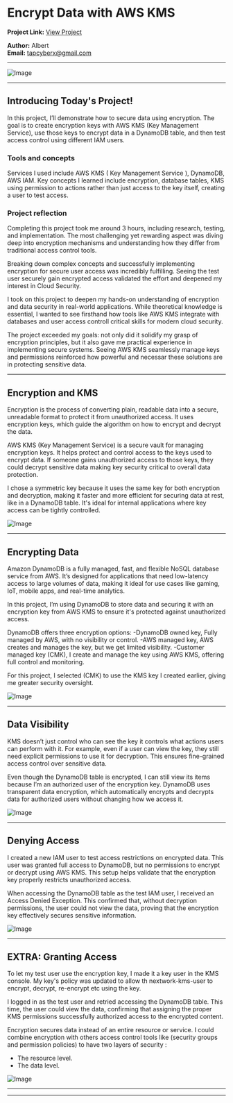 

# Encrypt Data with AWS KMS

**Project Link:** [View Project](http://learn.nextwork.org/projects/aws-security-kms)

**Author:** Albert  
**Email:** tapcyberx@gmail.com

---

![Image](http://learn.nextwork.org/delighted_indigo_timid_orc/uploads/aws-security-kms_w0x1y2z3)

---

## Introducing Today's Project!

In this project, I’ll demonstrate how to secure data using encryption. The goal is to create encryption keys with AWS KMS (Key Management Service), use those keys to encrypt data in a DynamoDB table, and then test access control using different IAM users.

### Tools and concepts

Services I used include AWS KMS ( Key Management Service ), DynamoDB, AWS IAM. Key concepts I learned include encryption, database tables, KMS using permission to actions rather than just access to the key itself, creating a user to test access.

### Project reflection

Completing this project took me around 3 hours, including research, testing, and implementation. The most challenging yet rewarding aspect was diving deep into encryption mechanisms and understanding how they differ from traditional access control tools.

Breaking down complex concepts and successfully implementing encryption for secure user access was incredibly fulfilling. Seeing the test user securely gain encrypted access validated the effort and deepened my interest in Cloud Security.

I took on this project to deepen my hands-on understanding of encryption and data security in real-world applications. While theoretical knowledge is essential, I wanted to see firsthand how tools like AWS KMS integrate with databases and user access controll critical skills for modern cloud security.

The project exceeded my goals: not only did it solidify my grasp of encryption principles, but it also gave me practical experience in implementing secure systems. 
Seeing AWS KMS seamlessly manage keys and permissions reinforced how powerful and necessar these solutions are in protecting sensitive data.


---

## Encryption and KMS

Encryption is the process of converting plain, readable data into a secure, unreadable format to protect it from unauthorized access. It uses encryption keys, which guide the algorithm on how to encrypt and decrypt the data.



AWS KMS (Key Management Service) is a secure vault for managing encryption keys. It helps protect and control access to the keys used to encrypt data. If someone gains unauthorized access to those keys, they could decrypt sensitive data making key security critical to overall data protection.



I chose a symmetric key because it uses the same key for both encryption and decryption, making it faster and more efficient for securing data at rest, like in a DynamoDB table. It's ideal for internal applications where key access can be tightly controlled.

![Image](http://learn.nextwork.org/delighted_indigo_timid_orc/uploads/aws-security-kms_a2b3c4d5)

---

## Encrypting Data

Amazon DynamoDB is a fully managed, fast, and flexible NoSQL database service from AWS. It’s designed for applications that need low-latency access to large volumes of data, making it ideal for use cases like gaming, IoT, mobile apps, and real-time analytics.

In this project, I’m using DynamoDB to store data and securing it with an encryption key from AWS KMS to ensure it's protected against unauthorized access.

DynamoDB offers three encryption options:
-DynamoDB owned key, Fully managed by AWS, with no visibility or control.
-AWS managed key, AWS creates and manages the key, but we get limited visibility.
-Customer managed key (CMK), I create and manage the key using AWS KMS, offering full control and monitoring.

For this project, I selected (CMK) to use the KMS key I created earlier, giving me greater security oversight.

![Image](http://learn.nextwork.org/delighted_indigo_timid_orc/uploads/aws-security-kms_q8r9s0t1)

---

## Data Visibility

KMS doesn’t just control who can see the key it controls what actions users can perform with it. For example, even if a user can view the key, they still need explicit permissions to use it for decryption. This ensures fine-grained access control over sensitive data.



Even though the DynamoDB table is encrypted, I can still view its items because I’m an authorized user of the encryption key. DynamoDB uses transparent data encryption, which automatically encrypts and decrypts data for authorized users without changing how we access it.

![Image](http://learn.nextwork.org/delighted_indigo_timid_orc/uploads/aws-security-kms_c0d1e2f3)

---

## Denying Access

I created a new IAM user to test access restrictions on encrypted data. This user was granted full access to DynamoDB, but no permissions to encrypt or decrypt using AWS KMS. This setup helps validate that the encryption key properly restricts unauthorized access.

When accessing the DynamoDB table as the test IAM user, I received an Access Denied Exception. This confirmed that, without decryption permissions, the user could not view the data, proving that the encryption key effectively secures sensitive information.

![Image](http://learn.nextwork.org/delighted_indigo_timid_orc/uploads/aws-security-kms_w0x1y2z3)

---

## EXTRA: Granting Access

To let my test user use the encryption key, I made it a key user in the  KMS console. My key's policy was updated to allow th nextwork-kms-user to encrypt, decrypt, re-encrypt etc using the key.

I logged in as the test user and retried accessing the DynamoDB table. This time, the user could view the data, confirming that assigning the proper KMS permissions successfully authorized access to the encrypted content.

Encryption secures data instead of an entire resource or service. I could combine encryption with others access control tools like (security groups and permission policies) to have two layers of security :
- The resource level.
- The data level.

![Image](http://learn.nextwork.org/delighted_indigo_timid_orc/uploads/aws-security-kms_feffb2fb8)

---

---
